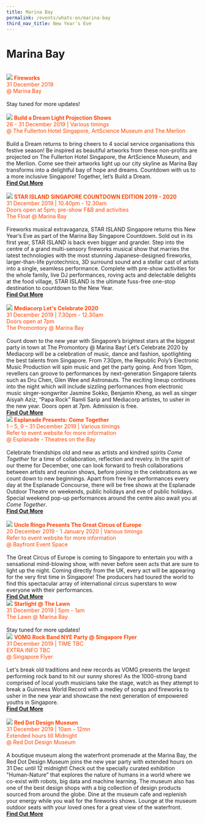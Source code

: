 ```yaml
---
title: Marina Bay
permalink: /events/whats-on/marina-bay
third_nav_title: New Year's Eve
---
```


# Marina Bay
<br> 
    <a href="https://ura-mbsc2020-staging.netlify.com/events/fireworks%20display/"> <img src="/images/(MB)MBSC2020.jpg" /></a>
      <font color="orangered"><b>Fireworks</b></font>
      <font color="orangered"><br>31 December 2019</font>
      <font color="orangered"><br> @ Marina Bay </font>
      <br>
      <br>
      Stay tuned for more updates!
      <br>
      <br>
     <a href="/build-a-dream/"> <img src="/images/build-a-dream.jpg" /></a>
      <font color="orangered"><b>Build a Dream Light Projection Shows</b></font>
      <font color="orangered"><br>26 - 31 December 2019 | Various timings</font>
      <font color="orangered"><br> @ The Fullerton Hotel Singapore, ArtScience Museum and The Merlion </font>
      <br>
      <br>Build a Dream returns to bring cheers to 4 social service organisations this festive season! Be inspired as beautiful artworks from these non-profits are projected on The Fullerton Hotel Singapore, the ArtScience Museum, and the Merlion. Come see their artworks light up our city skyline as Marina Bay transforms into a delightful bay of hope and dreams.
Countdown with us to a more inclusive Singapore! Together, let’s Build a Dream.
      <font color="orangered"><b><br><a href="/build-a-dream/">Find Out More</a></b></font>
      <br>
      <br>
    <a href="https://star-island.sg/"> <img src="/images/NYE_STARISLAND.jpg" /></a>
      <font color="orangered"><b>STAR ISLAND SINGAPORE COUNTDOWN EDITION 2019 - 2020</b></font>
      <font color="orangered"><br>31 December 2019 | 10.40pm - 12.30am</font>
      <font color="orangered"><br>Doors open at 5pm; pre-show F&B and activities</font>
      <font color="orangered"><br> The Float @ Marina Bay </font>
      <br>
      <br>Fireworks musical extravaganza, STAR ISLAND Singapore returns this New Year’s Eve as part of the Marina Bay Singapore Countdown. Sold out in its first year, STAR ISLAND is back even bigger and grander.
Step into the centre of a grand multi-sensory fireworks musical show that marries the latest technologies with the most stunning Japanese-designed fireworks, larger-than-life pyrotechnics, 3D surround sound and a stellar cast of artists into a single, seamless performance. 
Complete with pre-show activities for the whole family, live DJ performances, roving acts and delectable delights at the food village, STAR ISLAND is the ultimate fuss-free one-stop destination to countdown to the New Year.
      <font color="orangered"><b><br><a href="https://star-island.sg/">Find Out More</a></b></font>
      <br>
      <br>
     <a href="https://www.toggle.sg/letscelebrate2020"> <img src="/images/(MB)Let'sCelebrate.jpg" /></a>
      <font color="orangered"><b>Mediacorp Let's Celebrate 2020</b></font>
      <font color="orangered"><br>31 December 2019 | 7.30pm - 12.30am</font>
      <font color="orangered"><br>Doors open at 7pm</font>
      <font color="orangered"><br> The Promontory @ Marina Bay </font>
      <br>
      <br>Count down to the new year with Singapore’s brightest stars at the biggest party in town at The Promontory @ Marina Bay! Let’s Celebrate 2020 by Mediacorp will be a celebration of music, dance and fashion, spotlighting the best talents from Singapore. From 7.30pm, the Republic Poly’s Electronic Music Production will spin music and get the party going. And from 10pm, revellers can groove to performances by next-generation Singapore talents such as Dru Chen, Glen Wee and Astronauts. The exciting lineup continues into the night which will include sizzling performances from electronic music singer-songwriter Jasmine Sokko, Benjamin Kheng, as well as singer Aisyah Aziz, “Papa Rock” Ramli Sarip and Mediacorp artistes, to usher in the new year. Doors open at 7pm. Admission is free.
      <font color="orangered"><b><br><a href="https://www.toggle.sg/letscelebrate2020">Find Out More</a></b></font>
      <br>      
     <a href="https://www.esplanade.com/festivals-and-series/come-together/2019"> <img src="/images/(M)Esplanade-ComeTogether.jpg" /></a>
      <font color="orangered"><b>Esplanade Presents: Come Together</b></font>
      <font color="orangered"><br>1 – 5, 9 – 31  December 2019 | Various timings</font>
      <font color="orangered"><br> Refer to event website for more information  </font>
      <font color="orangered"><br> @ Esplanade - Theatres on the Bay </font>
      <br>
      <br>Celebrate friendships old and new as artists and kindred spirits <em>Come Together</em> for a time of collaboration, reflection and revelry. In the spirit of our theme for December, one can look forward to fresh collaborations between artists and reunion shows, before joining in the celebrations as we count down to new beginnings. Apart from free live performances every day at the Esplanade Concourse, there will be free shows at the Esplanade Outdoor Theatre on weekends, public holidays and eve of public holidays. Special weekend pop-up performances around the centre also await you at <em>Come Together</em>.
      <font color="orangered"><b><br><a href="https://www.esplanade.com/festivals-and-series/come-together/2019">Find Out More</a></b></font>
      <br>
      <br>
     <a href="http://www.uncleringo.com/circus/"> <img src="/images/(M)UncleRingoGCE.jpg" /></a>
      <font color="orangered"><b>Uncle Ringo Presents The Great Circus of Europe</b></font>
      <font color="orangered"><br>20 December 2019 - 1 January 2020 | Various timings</font>
      <font color="orangered"><br> Refer to event website for more information </font>
      <font color="orangered"><br> @ Bayfront Event Space </font>
      <br>
      <br>The Great Circus of Europe is coming to Singapore to entertain you with a sensational mind-blowing show, with never before seen acts that are sure to light up the night. Coming directly from the UK, every act will be appearing for the very first time in Singapore! The producers had toured the world to find this spectacular array of international circus superstars to wow everyone with their performances.
      <font color="orangered"><b><br><a href="http://www.uncleringo.com/circus/">Find Out More</a></b></font>
      <br>  
      <img src="/images/MBSC_Placeholder.jpg" />
      <font color="orangered"><b>Starlight @ The Lawn</b></font>
      <font color="orangered"><br>31 December 2019 | 5pm - 1am</font>
      <font color="orangered"><br> The Lawn @ Marina Bay </font>
      <br> 
      <br>Stay tuned for more updates!
      <br>      
    <a href="http://www.vomg.sg/GWR"> <img src="/images/VOMG-kv.jpg" /></a>
      <font color="orangered"><b>VOMG Rock Band NYE Party @ Singapore Flyer</b></font>
      <font color="orangered"><br>31 December 2019 | TIME TBC</font>
      <font color="orangered"><br>EXTRA INFO TBC</font>
      <font color="orangered"><br> @ Singapore Flyer </font>
      <br>
      <br> Let's break old traditions and new records as VOMG presents the largest performing rock band to hit our sunny shores! As the 1000-strong band comprised of local youth musicians take the stage, watch as they attempt to break a Guinness World Record with a medley of songs and fireworks to usher in the new year and showcase the next generation of empowered youths in Singapore. 
      <font color="orangered"><b><br><a href="http://www.vomg.sg/GWR">Find Out More</a></b></font>
      <br>
      <br>      
    <a href="https://www.museum.red-dot.sg//"> <img src="/images/(MB)RedDotMuseum.jpg" /></a>
      <font color="orangered"><b>Red Dot Design Museum</b></font>
      <font color="orangered"><br>31 December 2019 | 10am - 12mn</font>
      <font color="orangered"><br>Extended hours till Midnight</font>
      <font color="orangered"><br> @ Red Dot Design Museum </font>
      <br>
      <br> A boutique museum along the waterfront promenade at the Marina Bay, the Red Dot Design Museum joins the new year party with extended hours on 31 Dec until 12 midnight! Check out the specially curated exhibition "Human-Nature” that explores the nature of humans in a world where we co-exist with robots, big data and machine learning. The museum also has one of the best design shops with a big collection of design products sourced from around the globe. Dine at the museum cafe and replenish your energy while you wait for the fireworks shows. Lounge at the museum outdoor seats with your loved ones for a great view of the waterfront. 
      <font color="orangered"><b><br><a href="https://www.museum.red-dot.sg">Find Out More</a></b></font>
      <br>
